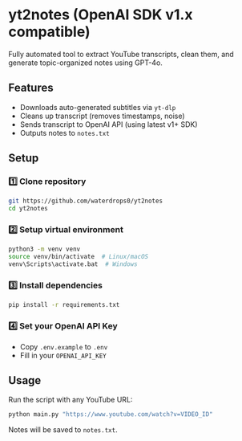 # yt2notes (OpenAI SDK v1.x compatible)

Fully automated tool to extract YouTube transcripts, clean them, and generate topic-organized notes using GPT-4o.

## Features

* Downloads auto-generated subtitles via `yt-dlp`
* Cleans up transcript (removes timestamps, noise)
* Sends transcript to OpenAI API (using latest v1+ SDK)
* Outputs notes to `notes.txt`

## Setup

### 1️⃣ Clone repository

```bash
git https://github.com/waterdrops0/yt2notes
cd yt2notes
```

### 2️⃣ Setup virtual environment

```bash
python3 -m venv venv
source venv/bin/activate  # Linux/macOS
venv\Scripts\activate.bat  # Windows
```

### 3️⃣ Install dependencies

```bash
pip install -r requirements.txt
```

### 4️⃣ Set your OpenAI API Key

* Copy `.env.example` to `.env`
* Fill in your `OPENAI_API_KEY`

## Usage

Run the script with any YouTube URL:

```bash
python main.py "https://www.youtube.com/watch?v=VIDEO_ID"
```

Notes will be saved to `notes.txt`.

